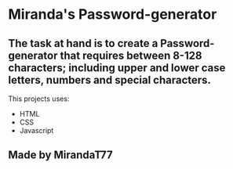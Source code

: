 # Miranda's Password-generator

## The task at hand is to create a Password-generator that requires between 8-128 characters; including upper and lower case letters, numbers and special characters.

This projects uses:

* HTML 
* CSS 
* Javascript

## Made by MirandaT77 